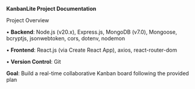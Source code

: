 **KanbanLite Project Documentation**

Project Overview

•	**Backend**: Node.js (v20.x), Express.js, MongoDB (v7.0), Mongoose, bcryptjs, jsonwebtoken, cors, dotenv, nodemon

•	**Frontend**: React.js (via Create React App), axios, react-router-dom

•	**Version Control**: Git

**Goal**: Build a real-time collaborative Kanban board following the provided plan 
